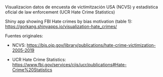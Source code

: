 Visualizacion datos de encuesta de victimitzación USA (NCVS) y estadística oficial de law enforcement (UCR Hate Crime Statistics)

Shiny app showing FBI Hate crimes by bias motivation (table 1): https://gorkang.shinyapps.io/visualization-hate_crimes/

Fuentes originales: 

- NCVS: https://bjs.ojp.gov/library/publications/hate-crime-victimization-2005-2019

- UCR Hate Crime Statistics: https://www.fbi.gov/services/cjis/ucr/publications#Hate-Crime%20Statistics
